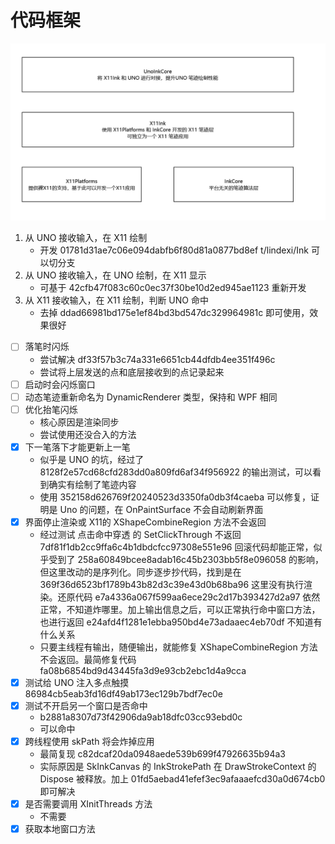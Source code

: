 # 代码框架

![](./Docs/Image/Image1.png)


1. 从 UNO 接收输入，在 X11 绘制
   - 开发 01781d31ae7c06e094dabfb6f80d81a0877bd8ef t/lindexi/Ink 可以切分支
2. 从 UNO 接收输入，在 UNO 绘制，在 X11 显示
   - 可基于 42cfb47f083c60c0ec37f30be10d2ed945ae1123 重新开发
3. 从 X11 接收输入，在 X11 绘制，判断 UNO 命中
   - 去掉 ddad66981bd175e1ef84bd3bd547dc329964981c 即可使用，效果很好

- [ ] 落笔时闪烁
  - 尝试解决 df33f57b3c74a331e6651cb44dfdb4ee351f496c
  - 尝试将上层发送的点和底层接收到的点记录起来
- [ ] 启动时会闪烁窗口
- [ ] 动态笔迹重新命名为 DynamicRenderer 类型，保持和 WPF 相同
- [ ] 优化抬笔闪烁
  - 核心原因是渲染同步
  - 尝试使用还没合入的方法
- [x] 下一笔落下才能更新上一笔
  - 似乎是 UNO 的坑，经过了 8128f2e57cd68cfd283dd0a809fd6af34f956922 的输出测试，可以看到确实有绘制了笔迹内容
  - 使用 352158d626769f20240523d3350fa0db3f4caeba 可以修复，证明是 Uno 的问题，在 OnPaintSurface 不会自动刷新界面
- [x] 界面停止渲染或 X11的 XShapeCombineRegion 方法不会返回
  - 经过测试 点击命中穿透 的 SetClickThrough 不返回 7df81f1db2cc9ffa6c4b1dbdcfcc97308e551e96 回滚代码却能正常，似乎受到了 258a60849bcee8adab16c45b2303bb5f8e096058 的影响，但这里改动的是序列化。同步逐步抄代码，找到是在 369f36d6523bf1789b43b82d3c39e43d0b68ba96 这里没有执行渲染。还原代码 e7a4336a067f599aa6ece29c2d17b393427d2a97 依然正常，不知道炸哪里。加上输出信息之后，可以正常执行命中窗口方法，也进行返回 e24afd4f1281e1ebba950bd4e73adaaec4eb70df 不知道有什么关系
  - 只要主线程有输出，随便输出，就能修复 XShapeCombineRegion 方法不会返回。最简修复代码 fa08b6854bd9d43445fa3d9e93cb2ebc1d4a9cca
- [x] 测试给 UNO 注入多点触摸 86984cb5eab3fd16df49ab173ec129b7bdf7ec0e
- [x] 测试不开启另一个窗口是否命中
  - b2881a8307d73f42906da9ab18dfc03cc93ebd0c
  - 可以命中
- [x] 跨线程使用 skPath 将会炸掉应用
  - 最简复现 c82dcaf20da0948aede539b699f47926635b94a3
  - 实际原因是 SkInkCanvas 的 InkStrokePath 在 DrawStrokeContext 的 Dispose 被释放。加上 01fd5aebad41efef3ec9afaaaefcd30a0d674cb0 即可解决
- [x] 是否需要调用 XInitThreads 方法
  - 不需要
- [x] 获取本地窗口方法
